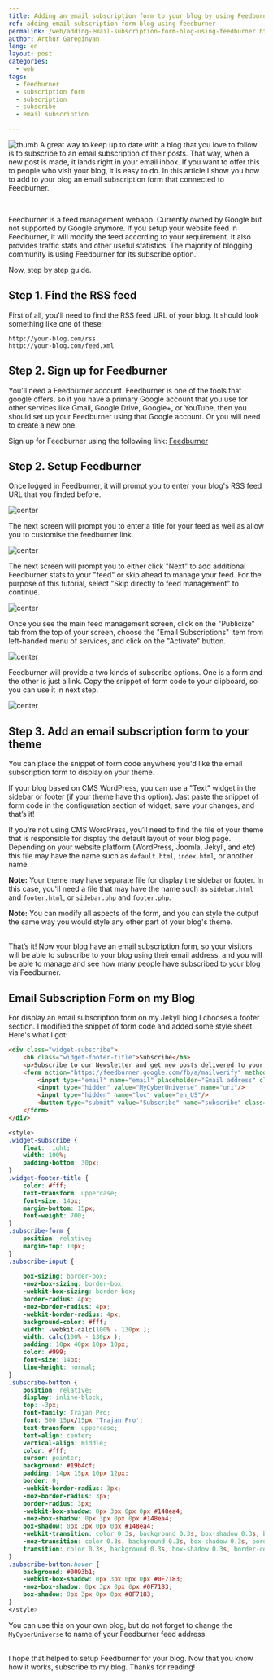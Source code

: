 ```yaml
---
title: Adding an email subscription form to your blog by using Feedburner
ref: adding-email-subscription-form-blog-using-feedburner
permalink: /web/adding-email-subscription-form-blog-using-feedburner.html
author: Arthur Gareginyan
lang: en
layout: post
categories:
  - web
tags:
  - feedburner
  - subscription form
  - subscription
  - subscribe
  - email subscription

---
```


![thumb](/images/adding-email-subscription-form-blog-using-feedburner/sign-up.png)
A great way to keep up to date with a blog that you love to follow is to subscribe to an email subscription of their posts. That way, when a new post is made, it lands right in your email inbox. If you want to offer this to people who visit your blog, it is easy to do. In this article I show you how to add to your blog an email subscription form that connected to Feedburner.

<br>

Feedburner is a feed management webapp. Currently owned by Google but not supported by Google anymore. If you setup your website feed in Feedburner, it will modify the feed according to your requirement. It also provides traffic stats and other useful statistics. The majority of blogging community is using Feedburner for its subscribe option.

Now, step by step guide.


## **Step 1.** Find the RSS feed

First of all, you'll need to find the RSS feed URL of your blog. It should look something like one of these:

```
http://your-blog.com/rss
http://your-blog.com/feed.xml
```


## **Step 2.** Sign up for Feedburner

You'll need a Feedburner account. Feedburner is one of the tools that google offers, so if you have a primary Google account that you use for other services like Gmail, Google Drive, Google+, or YouTube, then you should set up your Feedburner using that Google account. Or you will need to create a new one.

Sign up for Feedburner using the following link: [Feedburner](http://feedburner.com/)


## **Step 2.** Setup Feedburner

Once logged in Feedburner, it will prompt you to enter your blog's RSS feed URL that you finded before.

![center](/images/adding-email-subscription-form-blog-using-feedburner/1.png)

The next screen will prompt you to enter a title for your feed as well as allow you to customise the feedburner link.

![center](/images/adding-email-subscription-form-blog-using-feedburner/2.png)

The next screen will prompt you to either click "Next" to add additional Feedburner stats to your "feed" or skip ahead to manage your feed. For the purpose of this tutorial, select "Skip directly to feed management" to continue.

![center](/images/adding-email-subscription-form-blog-using-feedburner/3.png)

Once you see the main feed management screen, click on the "Publicize" tab from the top of your screen, choose the "Email Subscriptions" item from left-handed menu of services, and click on the "Activate" button.

![center](/images/adding-email-subscription-form-blog-using-feedburner/4.png)

Feedburner will provide a two kinds of subscribe options. One is a form and the other is just a link. Copy the snippet of form code to your clipboard, so you can use it in next step.

![center](/images/adding-email-subscription-form-blog-using-feedburner/5.png)


## **Step 3.** Add an email subscription form to your theme

You can place the snippet of form code anywhere you'd like the email subscription form to display on your theme. 

If your blog based on CMS WordPress, you can use a "Text" widget in the sidebar or footer (if your theme have this option). Jast paste the snippet of form code in the configuration section of widget, save your changes, and that’s it! 

If you’re not using CMS WordPress, you’ll need to find the file of your theme that is responsible for display the default layout of your blog page. Depending on your website platform (WordPress, Joomla, Jekyll, and etc) this file may have the name such as `default.html`, `index.html`, or another name.

**Note:** Your theme may have separate file for display the sidebar or footer. In this case, you'll need a file that may have the name such as `sidebar.html` and `footer.html`, or `sidebar.php` and `footer.php`.

**Note:** You can modify all aspects of the form, and you can style the output the same way you would style any other part of your blog's theme.


<br>
That’s it! Now your blog have an email subscription form, so your visitors will be able to subscribe to your blog using their email address, and you will be able to manage and see how many people have subscribed to your blog via Feedburner.


## Email Subscription Form on my Blog

For display an email subscription form on my Jekyll blog I chooses a footer section. I modified the snippet of form code and added some style sheet. Here's what I got:

```html
<div class="widget-subscribe">
    <h6 class="widget-footer-title">Subscribe</h6>
    <p>Subscribe to our Newsletter and get new posts delivered to your inbox - free!</p>
    <form action="https://feedburner.google.com/fb/a/mailverify" method="post" target="popupwindow" onsubmit="window.open('https://feedburner.google.com/fb/a/mailverify?uri=MyCyberUniverse', 'popupwindow', 'scrollbars=yes,width=550,height=520');return true">
        <input type="email" name="email" placeholder="Email address" class="subscribe-input">
        <input type="hidden" value="MyCyberUniverse" name="uri"/>
        <input type="hidden" name="loc" value="en_US"/>
        <button type="submit" value="Subscribe" name="subscribe" class="subscribe-button">Subscribe</button>
    </form>
</div>
```

```css
<style>
.widget-subscribe {
    float: right;
    width: 100%;
    padding-bottom: 30px;
}
.widget-footer-title {
    color: #fff;
    text-transform: uppercase;
    font-size: 14px;
    margin-bottom: 15px;
    font-weight: 700;
}
.subscribe-form {
    position: relative;
    margin-top: 10px;
}
.subscribe-input {
    
    box-sizing: border-box;
    -moz-box-sizing: border-box;
    -webkit-box-sizing: border-box;
    border-radius: 4px;
    -moz-border-radius: 4px;
    -webkit-border-radius: 4px;
    background-color: #fff;
    width: -webkit-calc(100% - 130px );
    width: calc(100% - 130px );
    padding: 10px 40px 10px 10px;
    color: #999;
    font-size: 14px;
    line-height: normal;
}
.subscribe-button {
    position: relative;
    display: inline-block;
    top: -3px;
    font-family: Trajan Pro;
    font: 500 15px/15px 'Trajan Pro';
    text-transform: uppercase;
    text-align: center;
    vertical-align: middle;
    color: #fff;
    cursor: pointer;
    background: #19b4cf;
    padding: 14px 15px 10px 12px;
    border: 0;
    -webkit-border-radius: 3px;
    -moz-border-radius: 3px;
    border-radius: 3px;
    -webkit-box-shadow: 0px 3px 0px 0px #148ea4;
    -moz-box-shadow: 0px 3px 0px 0px #148ea4;
    box-shadow: 0px 3px 0px 0px #148ea4;
    -webkit-transition: color 0.3s, background 0.3s, box-shadow 0.3s, border-color 0.3s;
    -moz-transition: color 0.3s, background 0.3s, box-shadow 0.3s, border-color 0.3s;
    transition: color 0.3s, background 0.3s, box-shadow 0.3s, border-color 0.3s;
}
.subscribe-button:hover {
    background: #0093b1;
    -webkit-box-shadow: 0px 3px 0px 0px #0F7183;
    -moz-box-shadow: 0px 3px 0px 0px #0F7183;
    box-shadow: 0px 3px 0px 0px #0F7183;
}
</style>
```

You can use this on your own blog, but do not forget to change the `MyCyberUniverse` to name of your Feedburner feed address.

<br>
I hope that helped to setup Feedburner for your blog. Now that you know how it works, subscribe to my blog. Thanks for reading!